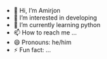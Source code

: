 - 👋 Hi, I’m Amirjon
- 👀 I’m interested in developing
- 🌱 I’m currently learning python
- 📫 How to reach me ...
- 😄 Pronouns: he/him
- ⚡ Fun fact: ...


<!---
alexdev0017/alexdev0017 is a ✨ special ✨ repository because its `README.md` (this file) appears on your GitHub profile.
You can click the Preview link to take a look at your changes.
--->
